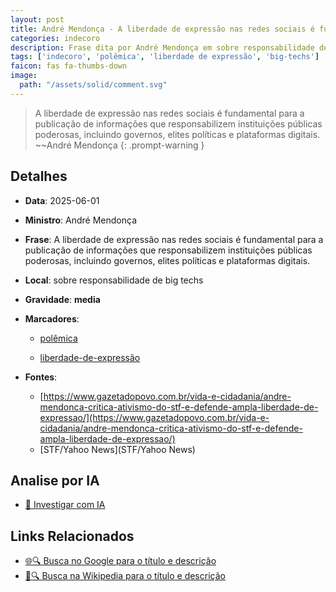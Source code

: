 ```yaml
---
layout: post
title: André Mendonça - A liberdade de expressão nas redes sociais é fundamental para a publicação de informações que responsabilizem instituições públicas poderosas, incluindo governos, elites políticas e plataformas digitais...
categories: indecoro
description: Frase dita por André Mendonça em sobre responsabilidade de big techs
tags: ['indecoro', 'polêmica', 'liberdade de expressão', 'big-techs']
faicon: fas fa-thumbs-down
image:
  path: "/assets/solid/comment.svg"
---
```


> A liberdade de expressão nas redes sociais é fundamental para a publicação de informações que responsabilizem instituições públicas poderosas, incluindo governos, elites políticas e plataformas digitais. ~~André Mendonça
{: .prompt-warning }

## Detalhes
- **Data**: 2025-06-01
- **Ministro**: André Mendonça
- **Frase**: A liberdade de expressão nas redes sociais é fundamental para a publicação de informações que responsabilizem instituições públicas poderosas, incluindo governos, elites políticas e plataformas digitais.
- **Local**: sobre responsabilidade de big techs
- **Gravidade**: **media** <i class="fas fa-comment"></i>

- **Marcadores**: 

   - [polêmica](/tags/polêmica/)

   - [liberdade-de-expressão](/tags/liberdade-de-expressão/)
- **Fontes**:
  - [https://www.gazetadopovo.com.br/vida-e-cidadania/andre-mendonca-critica-ativismo-do-stf-e-defende-ampla-liberdade-de-expressao/](https://www.gazetadopovo.com.br/vida-e-cidadania/andre-mendonca-critica-ativismo-do-stf-e-defende-ampla-liberdade-de-expressao/)
  - [STF/Yahoo News](STF/Yahoo News)

## Analise por IA
- [🤖 Investigar com IA](https://www.perplexity.ai/search?q=%22Andr%C3%A9%20Mendon%C3%A7a%22%2BA%20liberdade%20de%20express%C3%A3o%20nas%20redes%20sociais%20%C3%A9%20fundamental%20para%20a%20publica%C3%A7%C3%A3o%20de%20informa%C3%A7%C3%B5es%20que%20responsabilizem%20institui%C3%A7%C3%B5es%20p%C3%BAblicas%20poderosas%2C%20incluindo%20governos%2C%20elites%20pol%C3%ADticas%20e%20plataformas%20digitais.%2Bsobre%20responsabilidade%20de%20big%20techs)

## Links Relacionados
- [🌐🔍 Busca no Google para o título e descrição](https://www.google.com/search?q=%22Andr%C3%A9%20Mendon%C3%A7a%22%2BA%20liberdade%20de%20express%C3%A3o%20nas%20redes%20sociais%20%C3%A9%20fundamental%20para%20a%20publica%C3%A7%C3%A3o%20de%20informa%C3%A7%C3%B5es%20que%20responsabilizem%20institui%C3%A7%C3%B5es%20p%C3%BAblicas%20poderosas%2C%20incluindo%20governos%2C%20elites%20pol%C3%ADticas%20e%20plataformas%20digitais.%2Bsobre%20responsabilidade%20de%20big%20techs)
- [📖🔍 Busca na Wikipedia para o título e descrição](https://pt.wikipedia.org/w/index.php?search=%22Andr%C3%A9%20Mendon%C3%A7a%22%2BA%20liberdade%20de%20express%C3%A3o%20nas%20redes%20sociais%20%C3%A9%20fundamental%20para%20a%20publica%C3%A7%C3%A3o%20de%20informa%C3%A7%C3%B5es%20que%20responsabilizem%20institui%C3%A7%C3%B5es%20p%C3%BAblicas%20poderosas%2C%20incluindo%20governos%2C%20elites%20pol%C3%ADticas%20e%20plataformas%20digitais.%2Bsobre%20responsabilidade%20de%20big%20techs)

